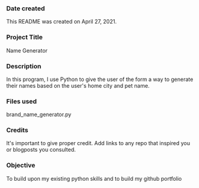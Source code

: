 ### Date created
This README was created on April 27, 2021.

### Project Title
Name Generator

### Description
In this program, I use Python to give the user of the form a way to generate their names based on the user's home city and pet name.

### Files used
brand_name_generator.py

### Credits
It's important to give proper credit. Add links to any repo that inspired you or blogposts you consulted.

### Objective 
To build upon my existing python skills and to build my github portfolio
